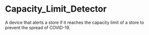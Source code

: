 # Capacity_Limit_Detector
A device that alerts a store if it reaches the capacity limit of a store to prevent the spread of COVID-19.
